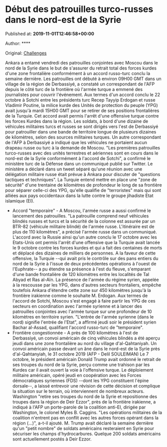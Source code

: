 
# Début des patrouilles turco-russes dans le nord-est de la Syrie

Published at: **2019-11-01T12:46:58+00:00**

Author: ****

Original: [Challenges](https://www.challenges.fr/monde/debut-des-patrouilles-turco-russes-dans-le-nord-est-de-la-syrie_682739)

Ankara a entamé vendredi des patrouilles conjointes avec Moscou dans le nord de la Syrie dans le but de s'assurer du retrait total des forces kurdes d'une zone frontalière conformément à un accord russo-turc conclu la semaine dernière.
Les patrouilles ont débuté à environ 09H00 GMT dans un village de la région de Derbassiyé, a constaté un correspondant de l'AFP depuis le côté turc de la frontière où l'armée turque a emmené des journalistes pour couvrir l'événement.
Aux termes d'un accord conclu le 22 octobre à Sotchi entre les présidents turc Recep Tayyip Erdogan et russe Vladimir Poutine, la milice kurde des Unités de protection du peuple (YPG) avait jusqu'à mardi 15H00 GMT pour se retirer de ses positions frontalières de la Turquie. Cet accord avait permis l'arrêt d'une offensive turque contre les forces Kurdes dans la région.
Les soldats, à bord d'une dizaine de véhicules militaires turcs et russes se sont dirigés vers l'est de Derbassiyé pour patrouiller dans une bande de territoire longue de plusieurs dizaines de kilomètres, selon des sources militaires turques.
Un autre correspondant de l'AFP à Derbassiyé a indiqué que les véhicules ne portaient aucun drapeau russe ou turc à la demande de Moscou.
"Les premières patrouilles turco-russes avec des unités terrestres et aériennes sont en cours dans le nord-est de la Syrie conformément à l'accord de Sotchi", a confirmé le ministère turc de la Défense dans un communiqué publié sur Twitter.
Le ministère a déclaré dans un tweet séparé qu'une réunion avec une délégation militaire russe était prévue à Ankara pour discuter de "questions tactiques et techniques".
La Turquie entend mettre en place une "zone de sécurité" d'une trentaine de kilomètres de profondeur le long de sa frontière pour séparer celle-ci des YPG, qu'elle qualifie de "terroristes" mais qui sont alliées aux pays occidentaux dans la lutte contre le groupe jihadiste Etat islamique (EI).
- Accord "temporaire" -
A Moscou, l'armée russe a aussi confirmé le lancement des patrouilles.
"La patrouille comprend neuf véhicules blindés russes et turcs et la sécurité de la colonne est assurée par un BTR-82 (véhicule militaire blindé) de l'armée russe. L'itinéraire est de plus de 110 kilomètres", a précisé l'armée russe dans un communiqué.
L'accord avec la Russie ainsi qu'un autre conclu le 17 octobre avec les Etats-Unis ont permis l'arrêt d'une offensive que la Turquie avait lancée le 9 octobre contre les forces kurdes et qui a fait des centaines de morts et déplacé des dizaines de milliers de personnes.
A la faveur de cette offensive, la Turquie --qui avait pris le contrôle sur des pans entiers du nord de la Syrie à l'issue de deux précédentes opérations à l'ouest de l'Euphrate-- a pu étendre sa présence à l'est du fleuve, s'emparant d'une bande frontalière de 120 kilomètres entre les localités de Tal Abyad et Ras al-Aïn.
La présence de l'armée du régime syrien, appelée à la rescousse par les YPG, dans d'autres secteurs frontaliers, empêche toutefois Ankara d'étendre cette zone sur 450 kilomètres jusqu'à la frontière irakienne comme le souhaite M. Erdogan.
Aux termes de l'accord de Sotchi, Moscou s'est engagé à faire partir les YPG de ces secteurs en coordination avec l'armée syrienne et à lancer des patrouilles conjointes avec l'armée turque sur une profondeur de 10 kilomètres en territoire syrien.
"L'entrée de l'armée syrienne (dans le nord) signifie l'entrée de l'Etat", a affirmé jeudi soir le président syrien Bachar al-Assad, qualifiant l'accord russo-turc de "temporaire".
- Frontière congestionnée -
A près de 100 kilomètres à l'est de Derbassiyé, un convoi américain de cinq véhicules blindés a été aperçu jeudi dans une zone frontalière au nord du village d'al-Qahtaniyah.
Un convoi américain passe devant un âne dans le nord-est de la Syrie près d'al-Qahtanyiah, le 31 octobre 2019 (AFP - Delil SOULEIMAN)
Le 7 octobre, le président américain Donald Trump avait ordonné le retrait de ses troupes du nord de la Syrie, perçu comme une trahison par les Kurdes car il avait ouvert la voie à l'offensive turque.
Le déploiement militaire américain, opéré jeudi en coopération avec les Forces démocratiques syriennes (FDS) --dont les YPG constituent l'épine dorsale--, a laissé entrevoir une révision de cette décision et complique la situation sur le terrain, où interviennent de nombreux acteurs.
Washington "retire ses troupes du nord de la Syrie et repositionne des troupes dans la région de Deir Ezzor", près de la frontière irakienne, a indiqué à l'AFP un porte-parole de la coalition anti-EI, dirigée par Washington, le colonel Myles B. Caggins.
"Les opérations militaires de la coalition n'entrent pas en conflit avec les autres forces opérant dans la région (...)", a-t-il ajouté.
M. Trump avait déclaré la semaine dernière qu'un "petit nombre" de soldats américains resteraient en Syrie pour sécuriser les champs d'hydrocarbures. Quelque 200 soldats américains sont actuellement postés à Deir Ezzor.
